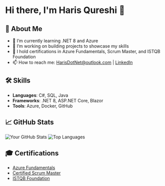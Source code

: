 # Hi there, I'm Haris Qureshi 👋

## 🚀 About Me
- 🔭 I’m currently learning .NET 8 and Azure
- 🌱 I’m working on building projects to showcase my skills
- 💼 I hold certifications in Azure Fundamentals, Scrum Master, and ISTQB Foundation
- 📫 How to reach me: [HarisDotNet@outlook.com](mailto:your.email@example.com) | [LinkedIn](https://www.linkedin.com/in/haris-qureshi-0979801aa/)


## 🛠️ Skills
- **Languages**: C#, SQL, Java
- **Frameworks**: .NET 8, ASP.NET Core, Blazor
- **Tools**: Azure, Docker, GitHub

## 📈 GitHub Stats
![Your GitHub Stats](https://github.com/HarisTechWerk/HarisTechWerk)
![Top Languages](https://github.com/HarisTechWerk/HarisTechWerk)


## 🎓 Certifications
- [Azure Fundamentals](https://www.credly.com/badges/a6aaca95-0f99-4fac-9944-3acc201115ac)
- [Certified Scrum Master](https://www.credly.com/badges/7b37344e-cc19-4305-bda8-482a97d6dead)
- [ISTQB Foundation](https://www.istqb.org/certifications/certified-tester-foundation-level-ctfl-v4-0/)
